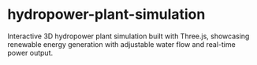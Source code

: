 # hydropower-plant-simulation
Interactive 3D hydropower plant simulation built with Three.js, showcasing renewable energy generation with adjustable water flow and real-time power output.
